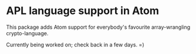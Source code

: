 APL language support in Atom
============================

This package adds Atom support for everybody's favourite array-wrangling crypto-language.

Currently being worked on; check back in a few days. =)
